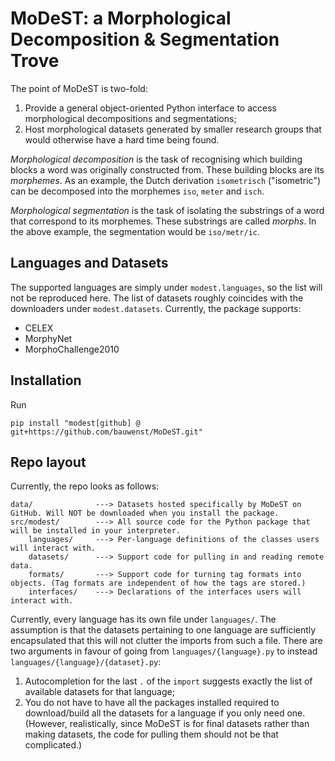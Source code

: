 # MoDeST: a Morphological Decomposition &amp; Segmentation Trove
The point of MoDeST is two-fold:
1. Provide a general object-oriented Python interface to access morphological decompositions and segmentations;
2. Host morphological datasets generated by smaller research groups that would otherwise have a hard time being found.

*Morphological decomposition* is the task of recognising which building blocks a word was originally constructed from. These building blocks are its *morphemes*.
As an example, the Dutch derivation `isometrisch` ("isometric") can be decomposed into the morphemes `iso`, `meter` and `isch`.

*Morphological segmentation* is the task of isolating the substrings of a word that correspond to its morphemes. These substrings are called *morphs*.
In the above example, the segmentation would be `iso/metr/ic`.

## Languages and Datasets
The supported languages are simply under `modest.languages`, so the list will not be reproduced here.
The list of datasets roughly coincides with the downloaders under `modest.datasets`. Currently, the package supports:
- CELEX
- MorphyNet
- MorphoChallenge2010

## Installation
Run
```shell
pip install "modest[github] @ git+https://github.com/bauwenst/MoDeST.git"
```

## Repo layout
Currently, the repo looks as follows:
```
data/              ---> Datasets hosted specifically by MoDeST on GitHub. Will NOT be downloaded when you install the package.
src/modest/        ---> All source code for the Python package that will be installed in your interpreter.
    languages/     ---> Per-language definitions of the classes users will interact with.
    datasets/      ---> Support code for pulling in and reading remote data.
    formats/       ---> Support code for turning tag formats into objects. (Tag formats are independent of how the tags are stored.)
    interfaces/    ---> Declarations of the interfaces users will interact with.
```

Currently, every language has its own file under `languages/`. The assumption is that the datasets pertaining to one language 
are sufficiently encapsulated that this will not clutter the imports from such a file. There are two arguments in favour of
going from `languages/{language}.py` to instead `languages/{language}/{dataset}.py`: 
1. Autocompletion for the last `.` of the `import` suggests exactly the list of available datasets for that language;
2. You do not have to have all the packages installed required to download/build all the datasets for a language if you 
   only need one. (However, realistically, since MoDeST is for final datasets rather than making datasets, the code for pulling
   them should not be that complicated.)

